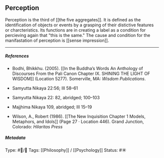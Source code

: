 ## Perception # 

Perception is the third of [[the five aggregates]]. It is defined as the identification of objects or events by a grasping of their distictive features or charcteristics. Its functions are in creating a label as a condition for percieving again that "this is the same." The cause and condition for the manifastation of perception is [[sense impression]].

___

##### References

- Bodhi, Bhikkhu. (2005). [[In the Buddha’s Words An Anthology of Discourses From the Pali Canon Chapter IX. SHINING THE LIGHT OF WISDOM]] (Location 5277). Somerville, MA: _Wisdom Publications_.

- Samyutta Nikaya 22:56; III 58–61

- Samyutta Nikaya 22: 82, abridged; 100–103 

- Majjhima Nikaya 109, abridged; III 15–19

- Wilson, A., Robert (1986). [[The New Inquisition Chapter 1 Models, Metaphors, and Idols]] (Page 27 · Location 446). Grand Junction, Colorado: _Hilaritas Press_

##### Metadata

Type: #🔵/🔵 
Tags: [[Philosophy]] / [[Psychology]] 
Status: #☀️ 